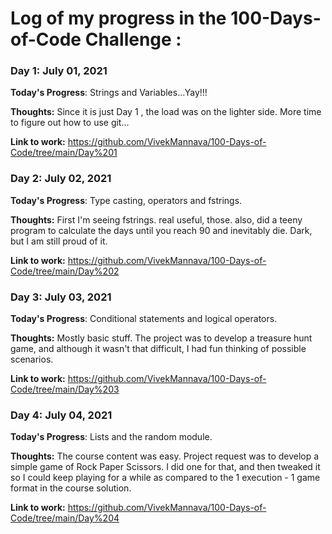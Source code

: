 # Log of my progress in the 100-Days-of-Code Challenge : 

### Day 1: July 01, 2021

**Today's Progress**: Strings and Variables...Yay!!!

**Thoughts:** Since it is just Day 1 , the load was on the lighter side. More time to figure out how to use git...

**Link to work:** https://github.com/VivekMannava/100-Days-of-Code/tree/main/Day%201


### Day 2: July 02, 2021

**Today's Progress**: Type casting, operators and fstrings. 

**Thoughts:** First I'm seeing fstrings. real useful, those. also, did a teeny program to calculate the days until you reach 90 and inevitably die. Dark, but I am still proud of it.

**Link to work:** https://github.com/VivekMannava/100-Days-of-Code/tree/main/Day%202


### Day 3: July 03, 2021

**Today's Progress**: Conditional statements and logical operators.  

**Thoughts:** Mostly basic stuff. The project was to develop a treasure hunt game, and although it wasn't that difficult, I had fun thinking of possible scenarios. 

**Link to work:** https://github.com/VivekMannava/100-Days-of-Code/tree/main/Day%203


### Day 4: July 04, 2021

**Today's Progress**: Lists and the random module.  

**Thoughts:** The course content was easy. Project request was to develop a simple game of Rock Paper Scissors. I did one for that, and then tweaked it so I could keep playing for a while as compared to the 1 execution - 1 game format in the course solution. 

**Link to work:** https://github.com/VivekMannava/100-Days-of-Code/tree/main/Day%204
